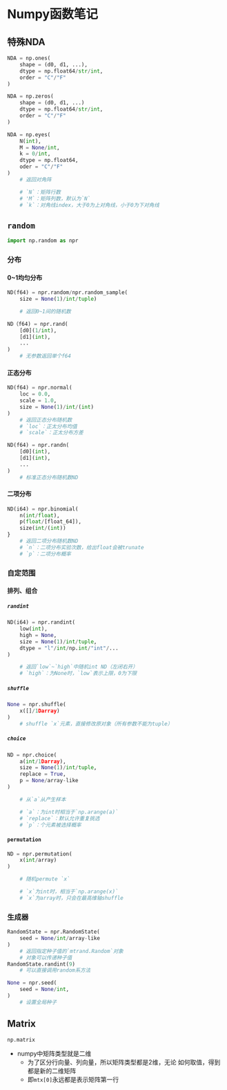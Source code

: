 #	Numpy函数笔记 

##	特殊NDA

```python
NDA = np.ones(
	shape = (d0, d1, ...),
	dtype = np.float64/str/int,
	order = "C"/"F"
)

NDA = np.zeros(
	shape = (d0, d1, ...)
	dtype = np.float64/str/int,
	order = "C"/"F"
)

NDA = np.eyes(
	N(int),
	M = None/int,
	k = 0/int,
	dtype = np.float64,
	oder = "C"/"F"
)
	# 返回对角阵

	# `N`：矩阵行数
	# 'M`：矩阵列数，默认为`N`
	# `k`：对角线index，大于0为上对角线，小于0为下对角线
```

##	`random`

```python
import np.random as npr
```

###	分布

####	0~1均匀分布

```python
ND(f64) = npr.random/npr.random_sample(
	size = None(1)/int/tuple)

	# 返回0~1间的随机数

ND（f64) = npr.rand(
	[d0](1/int),
	[d1](int),
	...
)
	# 无参数返回单个f64
```

####	正态分布

```python
ND(f64) = npr.normal(
	loc = 0.0,
	scale = 1.0,
	size = None(1)/int/(int)
)
	# 返回正态分布随机数
	# `loc`：正太分布均值
	# `scale`：正太分布方差

ND(f64) = npr.randn(
	[d0](int),
	[d1](int),
	...
)
	# 标准正态分布随机数ND
```

####	二项分布

```python
ND(i64) = npr.binomial(
	n(int/float),
	p(float/[float_64]),
	size(int/(int))
}
	# 返回二项分布随机数ND
	# `n`：二项分布实验次数，给出float会被trunate
	# `p`：二项分布概率
```

###	自定范围

####	排列、组合

#####	`randint`

```python
ND(i64) = npr.randint(
	low(int),
	high = None,
	size = None(1)/int/tuple,
	dtype = "l"/int/np.int/"int"/...
)

	# 返回`low`~`high`中随机int ND（左闭右开）
	# `high`：为None时，`low`表示上限，0为下限
```

#####	`shuffle`

```python
None = npr.shuffle(
	x([]/1Darray)
)
	# shuffle `x`元素，直接修改原对象（所有参数不能为tuple）
```

#####	`choice`

```python
ND = npr.choice(
	a(int/1Darray),
	size = None(1)/int/tuple,
	replace = True,
	p = None/array-like
)

	# 从`a`从产生样本

	# `a`：为int时相当于`np.arange(a)`
	# `replace`：默认允许重复挑选
	# `p`：个元素被选择概率
```

####	`permutation`

```python
ND = npr.permutation(
	x(int/array)
)

	# 随机permute `x`

	# `x`为int时，相当于`np.arange(x)`
	# `x`为array时，只会在最高维轴shuffle
```

### 生成器

```python
RandomState = npr.RandomState(
	seed = None/int/array-like
)
	# 返回指定种子值的`mtrand.Random`对象
	# 对象可以传递种子值
RandomState.randint(9)
	# 可以直接调用random系方法

None = npr.seed(
	seed = None/int,
)
	# 设置全局种子
```

##	Matrix

```python
np.matrix
```

-	numpy中矩阵类型就是二维
	-	为了区分行向量、列向量，所以矩阵类型都是2维，无论
		如何取值，得到都是新的二维矩阵
	-	即`mtx[0]`永远都是表示矩阵第一行





